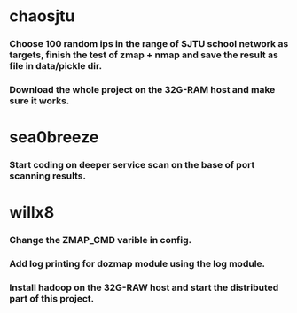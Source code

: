 # chaosjtu
### Choose 100 random ips in the range of SJTU school network as targets, finish the test of zmap + nmap and save the result as file in data/pickle dir.
### Download the whole project on the 32G-RAM host and make sure it works.

# sea0breeze
### Start coding on deeper service scan on the base of port scanning results.

# willx8
### Change the ZMAP_CMD varible in config.
### Add log printing for dozmap module using the log module.
### Install hadoop on the 32G-RAW host and start the distributed part of this project.
